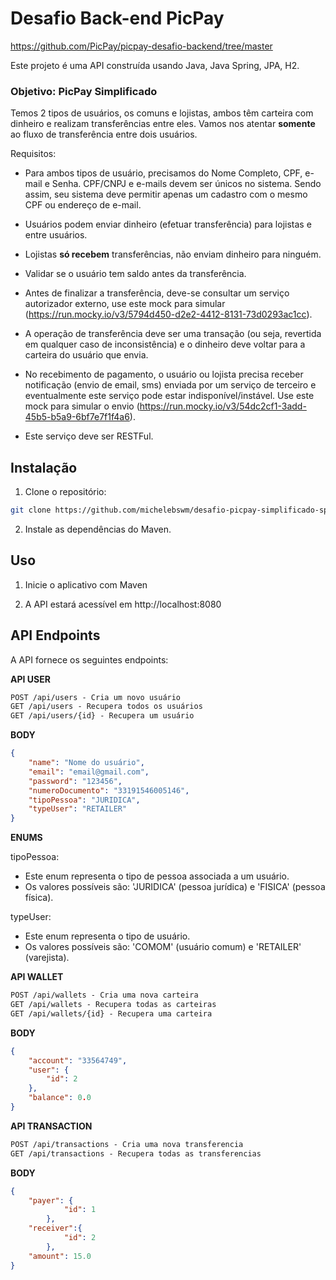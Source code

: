 # Desafio Back-end PicPay

https://github.com/PicPay/picpay-desafio-backend/tree/master

Este projeto é uma API construída usando Java, Java Spring, JPA, H2.

### Objetivo: PicPay Simplificado

Temos 2 tipos de usuários, os comuns e lojistas, ambos têm carteira com dinheiro e realizam transferências entre eles. Vamos nos atentar **somente** ao fluxo de transferência entre dois usuários.

Requisitos:

-   Para ambos tipos de usuário, precisamos do Nome Completo, CPF, e-mail e Senha. CPF/CNPJ e e-mails devem ser únicos no sistema. Sendo assim, seu sistema deve permitir apenas um cadastro com o mesmo CPF ou endereço de e-mail.

-   Usuários podem enviar dinheiro (efetuar transferência) para lojistas e entre usuários.

-   Lojistas **só recebem** transferências, não enviam dinheiro para ninguém.

-   Validar se o usuário tem saldo antes da transferência.

-   Antes de finalizar a transferência, deve-se consultar um serviço autorizador externo, use este mock para simular (https://run.mocky.io/v3/5794d450-d2e2-4412-8131-73d0293ac1cc).

-   A operação de transferência deve ser uma transação (ou seja, revertida em qualquer caso de inconsistência) e o dinheiro deve voltar para a carteira do usuário que envia.

-   No recebimento de pagamento, o usuário ou lojista precisa receber notificação (envio de email, sms) enviada por um serviço de terceiro e eventualmente este serviço pode estar indisponível/instável. Use este mock para simular o envio (https://run.mocky.io/v3/54dc2cf1-3add-45b5-b5a9-6bf7e7f1f4a6).

-   Este serviço deve ser RESTFul.

## Instalação

1. Clone o repositório:

```bash
git clone https://github.com/michelebswm/desafio-picpay-simplificado-spring.git
```

2. Instale as dependências do Maven.

## Uso

1. Inicie o aplicativo com Maven

2. A API estará acessível em http://localhost:8080

## API Endpoints
A API fornece os seguintes endpoints:

**API USER**
```markdown
POST /api/users - Cria um novo usuário
GET /api/users - Recupera todos os usuários
GET /api/users/{id} - Recupera um usuário
```

**BODY**
```json
{
    "name": "Nome do usuário",
    "email": "email@gmail.com",
    "password": "123456",
    "numeroDocumento": "33191546005146",
    "tipoPessoa": "JURIDICA",
    "typeUser": "RETAILER"
}
```

**ENUMS**

tipoPessoa:
- Este enum representa o tipo de pessoa associada a um usuário.
- Os valores possíveis são: 'JURIDICA' (pessoa jurídica) e 'FISICA' (pessoa física).

typeUser:
- Este enum representa o tipo de usuário.
- Os valores possíveis são: 'COMOM' (usuário comum) e 'RETAILER' (varejista).


**API WALLET**
```markdown
POST /api/wallets - Cria uma nova carteira
GET /api/wallets - Recupera todas as carteiras
GET /api/wallets/{id} - Recupera uma carteira
```

**BODY**
```json
{
    "account": "33564749",
    "user": {
        "id": 2
    },
    "balance": 0.0
}
```

**API TRANSACTION**
```markdown
POST /api/transactions - Cria uma nova transferencia
GET /api/transactions - Recupera todas as transferencias
```

**BODY**
```json
{
    "payer": {
            "id": 1
        },
    "receiver":{
            "id": 2
        },
    "amount": 15.0
}
```